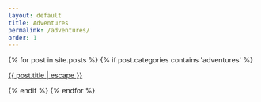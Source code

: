 ```yaml
---
layout: default
title: Adventures
permalink: /adventures/
order: 1
---
```


<div class="home">

  <div class="post-grid row">
    {% for post in site.posts %}
      {% if post.categories contains 'adventures' %}
        <div class="post-tile-contain col-sm-6 col-lg-3">
          <a href="{{ post.url | relative_url }}">
            <div class="post-tile" style="background:url('/assets/images/{{post.tile_bg}}');">
              <p class="post-title">{{ post.title | escape }}</p>
            </div>
          </a>
        </div>
      {% endif %}
    {% endfor %}
  </div>

</div>
